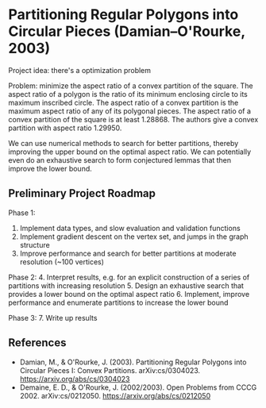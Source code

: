 # Partitioning Regular Polygons into Circular Pieces (Damian–O'Rourke, 2003)

Project idea: there's a optimization problem

Problem: minimize the aspect ratio of a convex partition of the square.
The aspect ratio of a polygon is the ratio of its minimum enclosing circle to its maximum inscribed circle.
The aspect ratio of a convex partition is the maximum aspect ratio of any of its polygonal pieces.
The aspect ratio of a convex partition of the square is at least 1.28868.
The authors give a convex partition with aspect ratio 1.29950.

We can use numerical methods to search for better partitions, thereby improving the upper bound on the optimal aspect ratio.
We can potentially even do an exhaustive search to form conjectured lemmas that then improve the lower bound.

## Preliminary Project Roadmap

Phase 1:
1. Implement data types, and slow evaluation and validation functions
2. Implement gradient descent on the vertex set, and jumps in the graph structure
3. Improve performance and search for better partitions at moderate resolution (~100 vertices)

Phase 2:
4. Interpret results, e.g. for an explicit construction of a series of partitions with increasing resolution
5. Design an exhaustive search that provides a lower bound on the optimal aspect ratio
6. Implement, improve performance and enumerate partitions to increase the lower bound

Phase 3:
7. Write up results

## References
- Damian, M., & O'Rourke, J. (2003). Partitioning Regular Polygons into Circular Pieces I: Convex Partitions. arXiv:cs/0304023. https://arxiv.org/abs/cs/0304023
- Demaine, E. D., & O'Rourke, J. (2002/2003). Open Problems from CCCG 2002. arXiv:cs/0212050. https://arxiv.org/abs/cs/0212050

